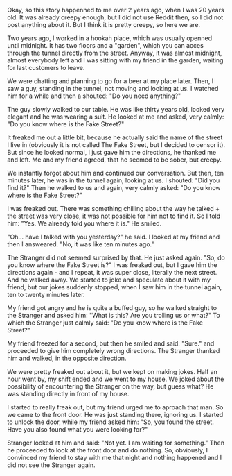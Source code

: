 Okay, so this story happenned to me over 2 years ago, when I was 20 years old. It was already creepy enough, but I did not use Reddit then, so I did not post anything about it. But I think it is pretty creepy, so here we are.

Two years ago, I worked in a hookah place, which was usually openned until midnight. It has two floors and a "garden", which you can acces through the tunnel directly from the street. Anyway, it was almost midnight, almost everybody left and I was sitting with my friend in the garden, waiting for last customers to leave.

We were chatting and planning to go for a beer at my place later. Then, I saw a guy, standing in the tunnel, not moving and looking at us. I watched him for a while and then a shouted: "Do you need anything?"

The guy slowly walked to our table. He was like thirty years old, looked very elegant and he was wearing a suit. He looked at me and asked, very calmly: "Do you know where is the Fake Street?" 

It freaked me out a little bit, because he actually said the name of the street I live in (obviously it is not called The Fake Street, but I decided to censor it). But since he looked normal, I just gave him the directions, he thanked me and left. Me and my friend agreed, that he seemed to be sober, but creepy.

We instantly forgot about him and continued our conversation. But then, ten minutes later, he was in the tunnel again, looking at us. I shouted: "Did you find it?" Then he walked to us and again, very calmly asked: "Do you know where is the Fake Street?"

I was freaked out. There was something chilling about the way he talked + the street was very close, it was not possible for him not to find it. So I told him: "Yes. We already told you where it is." He smiled. 

"Oh... have I talked with you yesterday?" he said. I looked at my friend and then I answeared. "No, it was like ten minutes ago."

The Stranger did not seemed surprised by that. He just asked again. "So, do you know where the Fake Street is?" I was freaked out, but I gave him the directions again - and I repeat, it was super close, literally the next street. And he walked away. We started to joke and speculate about it with my friend, but our jokes suddenly stopped, when I saw him in the tunnel again, ten to twenty minutes later.

My friend got angry and he is quite a buffed guy, so he walked straight to the Stranger and asked him: "What is this? Are you trolling us or what?" To which the Stranger just calmly said: "Do you know where is the Fake Street?"

My friend freezed for a second, but then he smiled and said: "Sure." and proceeded to give him completely wrong directions. The Stranger thanked him and walked, in the opposite direction.

We were pretty freaked out about it, but we kept on making jokes. Half an hour went by, my shift ended and we went to my house. We joked about the possibility of encountering the Stranger on the way, but guess what? He was standing directly in front of my house.

I started to really freak out, but my friend urged me to aproach that man. So we came to the front door. He was just standing there, ignoring us. I started to unlock the door, while my friend asked him: "So, you found the street. Have you also found what you were looking for?"

Stranger looked at him and said: "Not yet. I am waiting for something." Then he proceeded to look at the front door and do nothing. So, obviously, I convinced my friend to stay with me that night and nothing happened and I did not see the Stranger again.